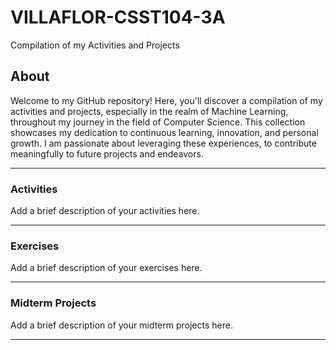 # VILLAFLOR-CSST104-3A

Compilation of my Activities and Projects

## About

Welcome to my GitHub repository! Here, you'll discover a compilation of my activities and projects, especially in the realm of Machine Learning, throughout my journey in the field of Computer Science. This collection showcases my dedication to continuous learning, innovation, and personal growth. I am passionate about leveraging these experiences, to contribute meaningfully to future projects and endeavors.

---

### Activities

Add a brief description of your activities here.

---

### Exercises

Add a brief description of your exercises here.

---

### Midterm Projects

Add a brief description of your midterm projects here.

---
